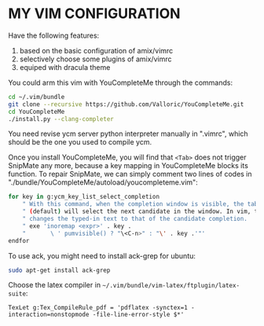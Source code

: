 # MY VIM CONFIGURATION

Have the following features:

1. based on the basic configuration of amix/vimrc
2. selectively choose some plugins of amix/vimrc
3. equiped with dracula theme

You could arm this vim with YouCompleteMe through the commands:

```bash
cd ~/.vim/bundle
git clone --recursive https://github.com/Valloric/YouCompleteMe.git
cd YouCompleteMe
./install.py --clang-completer
```

You need revise ycm server python interpreter manually in ".vimrc", which should be the one you used to compile ycm.

Once you install YouCompleteMe, you will find that `<Tab>` does not trigger SnipMate any more, because a key mapping in YouCompleteMe blocks its function. To repair SnipMate, we can simply comment two lines of codes in "./bundle/YouCompleteMe/autoload/youcompleteme.vim":

```bash
for key in g:ycm_key_list_select_completion
    " With this command, when the completion window is visible, the tab key
    " (default) will select the next candidate in the window. In vim, this also
    " changes the typed-in text to that of the candidate completion.
    " exe 'inoremap <expr>' . key .
    "       \ ' pumvisible() ? "\<C-n>" : "\' . key .'"'
endfor
```

To use ack, you might need to install ack-grep for ubuntu:

```bash
sudo apt-get install ack-grep
```

Choose the latex compiler in `~/.vim/bundle/vim-latex/ftplugin/latex-suite`:

```
TexLet g:Tex_CompileRule_pdf = 'pdflatex -synctex=1 -interaction=nonstopmode -file-line-error-style $*'
```


